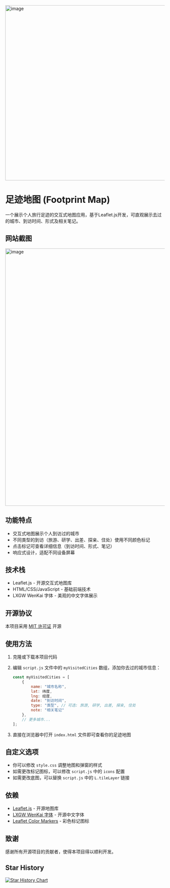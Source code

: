 <img width="1900" height="554" alt="image" src="https://github.com/user-attachments/assets/7b88649e-f152-4de4-bc2a-209ae0a55f73" />

# 足迹地图 (Footprint Map)

一个展示个人旅行足迹的交互式地图应用，基于Leaflet.js开发，可直观展示去过的城市、到访时间、形式及相关笔记。

## 网站截图
<img width="1499" height="814" alt="image" src="https://github.com/user-attachments/assets/1db8ddc6-5a21-49b2-99e3-ef3b5ecc5a41" />


## 功能特点

- 交互式地图展示个人到访过的城市
- 不同类型的到访（旅游、研学、出差、探亲、住处）使用不同颜色标记
- 点击标记可查看详细信息（到访时间、形式、笔记）
- 响应式设计，适配不同设备屏幕

## 技术栈

- Leaflet.js - 开源交互式地图库
- HTML/CSS/JavaScript - 基础前端技术
- LXGW WenKai 字体 - 美观的中文字体展示

## 开源协议

本项目采用 [MIT 许可证](https://opensource.org/licenses/MIT) 开源

## 使用方法

1. 克隆或下载本项目代码
2. 编辑 `script.js` 文件中的 `myVisitedCities` 数组，添加你去过的城市信息：

   ```javascript
   const myVisitedCities = [
       {
           name: "城市名称",
           lat: 纬度, 
           lng: 经度, 
           date: "到访时间",
           type: "类型", // 可选: 旅游, 研学, 出差, 探亲, 住处
           note: "相关笔记"
       },
       // 更多城市...
   ];
   ```
4. 直接在浏览器中打开 `index.html` 文件即可查看你的足迹地图

## 自定义选项

- 你可以修改 `style.css` 调整地图和弹窗的样式
- 如需更改标记图标，可以修改 `script.js` 中的 `icons` 配置
- 如需更改底图，可以替换 `script.js` 中的 `L.tileLayer` 链接

## 依赖

- [Leaflet.js](https://leafletjs.com/) - 开源地图库
- [LXGW WenKai 字体](https://github.com/lxgw/LxgwWenKai) - 开源中文字体
- [Leaflet Color Markers](https://github.com/pointhi/leaflet-color-markers) - 彩色标记图标

## 致谢

感谢所有开源项目的贡献者，使得本项目得以顺利开发。

## Star History

[![Star History Chart](https://api.star-history.com/svg?repos=Peter267/Footprint-Map&type=Date)](https://www.star-history.com/#Peter267/Footprint-Map&Date)
